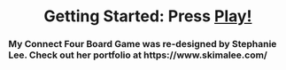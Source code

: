 <h1 style="text-align: center;">Getting Started: Press
    <a href=
    "https://vianneychin.github.io/Connect-Four-Zeplin/"
    >Play!</a>
</h1>
<h3>My Connect Four Board Game was re-designed by Stephanie Lee. Check out her portfolio at https://www.skimalee.com/ </h3>
